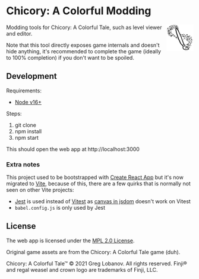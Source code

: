 # Chicory: A Colorful Modding

<img alt="Chicory: A Colorful Tale game logo" align="right" src="./src/icon144.png" width="72" />

Modding tools for Chicory: A Colorful Tale, such as level viewer and editor.

Note that this tool directly exposes game internals and doesn't hide anything, it's recommended to complete the game (ideally to 100% completion) if you don't want to be spoiled.

## Development

Requirements:

- [Node v16+](https://nodejs.org)

Steps:

1. git clone
2. npm install
3. npm start

This should open the web app at http://localhost:3000

### Extra notes

This project used to be bootstrapped with [Create React App](https://create-react-app.dev/docs/getting-started/) but it's now migrated to [Vite](https://vitejs.dev), because of this, there are a few quirks that is normally not seen on other Vite projects:

- [Jest](https://jestjs.io) is used instead of [Vitest](https://vitest.dev) as [canvas in jsdom](https://github.com/vitest-dev/vitest/issues/740) doesn't work on Vitest
- `babel.config.js` is only used by Jest

## License

The web app is licensed under the [MPL 2.0 License](https://www.mozilla.org/en-US/MPL/2.0/).

Original game assets are from the Chicory: A Colorful Tale game (duh).

Chicory: A Colorful Tale™ © 2021 Greg Lobanov. All rights reserved. Finji® and regal weasel and crown logo are trademarks of Finji, LLC.
